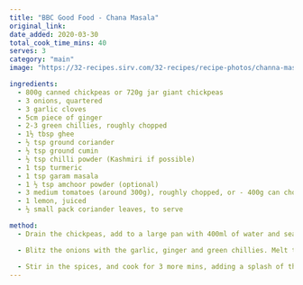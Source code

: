 ```yaml
---
title: "BBC Good Food - Chana Masala"
original_link:
date_added: 2020-03-30
total_cook_time_mins: 40
serves: 3
category: "main"
image: "https://32-recipes.sirv.com/32-recipes/recipe-photos/channa-masala.png"

ingredients:
  - 800g canned chickpeas or 720g jar giant chickpeas
  - 3 onions, quartered
  - 3 garlic cloves
  - 5cm piece of ginger
  - 2-3 green chillies, roughly chopped
  - 1½ tbsp ghee
  - ½ tsp ground coriander
  - ½ tsp ground cumin
  - ½ tsp chilli powder (Kashmiri if possible)
  - 1 tsp turmeric
  - 1 tsp garam masala
  - 1 ½ tsp amchoor powder (optional)
  - 3 medium tomatoes (around 300g), roughly chopped, or - 400g can chopped tomatoes
  - 1 lemon, juiced
  - ½ small pack coriander leaves, to serve

method:
  - Drain the chickpeas, add to a large pan with 400ml of water and season. Bring to the boil, then turn off the heat and set aside to allow the chickpea flavour to infuse the water.

  - Blitz the onions with the garlic, ginger and green chillies. Melt the ghee in a large saucepan, then add the onion mix with a pinch of salt and cook for 8-10 mins, until softened.

  - Stir in the spices, and cook for 3 more mins, adding a splash of the chickpea water to stop them sticking to the bottom of the pan. Add the tomatoes and another splash of water and cook for 5 mins, squishing the tomatoes with a spoon as they soften. Tip in the chickpeas, along with their cooking water. Cook for 10 mins. Season well, add the lemon juice, and a splash of water if you like a looser curry. Scatter with the coriander, to serve
---
```

